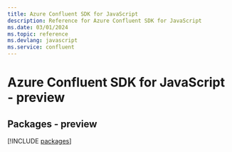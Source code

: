 ```yaml
---
title: Azure Confluent SDK for JavaScript
description: Reference for Azure Confluent SDK for JavaScript
ms.date: 03/01/2024
ms.topic: reference
ms.devlang: javascript
ms.service: confluent
---
```

# Azure Confluent SDK for JavaScript - preview
## Packages - preview
[!INCLUDE [packages](confluent-index.md)]